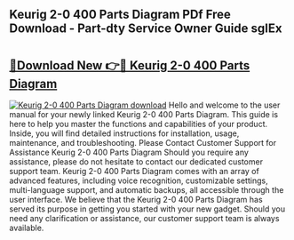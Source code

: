 ## Keurig 2-0 400 Parts Diagram PDf Free Download - Part-dty Service Owner Guide sgIEx

# <h2><a href="http://dft4k7.blite.top/?on=Keurig+2-0+400+Parts+Diagram">🔗Download New 👉🔴 Keurig 2-0 400 Parts Diagram</a></h2>

[![Keurig 2-0 400 Parts Diagram download](https://i.imgur.com/lujVjoI.png)](http://dft4k7.blite.top/?on=Keurig+2-0+400+Parts+Diagram)
Hello and welcome to the user manual for your newly linked Keurig 2-0 400 Parts Diagram. This guide is here to help you master the functions and capabilities of your product. Inside, you will find detailed instructions for installation, usage, maintenance, and troubleshooting. Please Contact Customer Support for Assistance Keurig 2-0 400 Parts Diagram Should you require any assistance, please do not hesitate to contact our dedicated customer support team. Keurig 2-0 400 Parts Diagram comes with an array of advanced features, including voice recognition, customizable settings, multi-language support, and automatic backups, all accessible through the user interface. We believe that the Keurig 2-0 400 Parts Diagram has served its purpose in getting you started with your new gadget. Should you need any clarification or assistance, our customer support team is always available.
